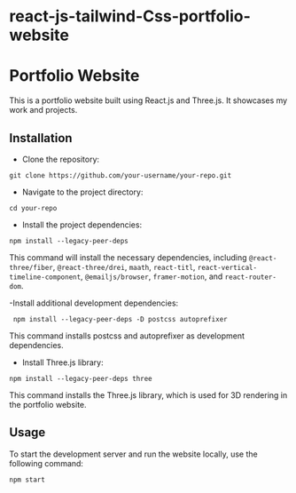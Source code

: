 # react-js-tailwind-Css-portfolio-website

# Portfolio Website

This is a portfolio website built using React.js and Three.js. It showcases my work and projects.

## Installation

- Clone the repository:

```git clone https://github.com/your-username/your-repo.git```

- Navigate to the project directory:

```cd your-repo```


- Install the project dependencies:

```npm install --legacy-peer-deps```

This command will install the necessary dependencies, including `@react-three/fiber`, `@react-three/drei`, `maath`, `react-titl`, `react-vertical-timeline-component`, `@emailjs/browser`, `framer-motion`, and `react-router-dom`.


-Install additional development dependencies:

``` npm install --legacy-peer-deps -D postcss autoprefixer```

This command installs postcss and autoprefixer as development dependencies.


- Install Three.js library:

```npm install --legacy-peer-deps three```

This command installs the Three.js library, which is used for 3D rendering in the portfolio website.


## Usage

To start the development server and run the website locally, use the following command:

```npm start```

